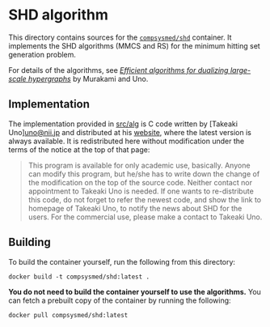 # SHD algorithm
This directory contains sources for the [`compsysmed/shd`](//hub.docker.com/r/compsysmed/shd) container.
It implements the SHD algorithms (MMCS and RS) for the minimum hitting set generation problem.

For details of the algorithms, see [_Efficient algorithms for dualizing large-scale hypergraphs_](//doi.org/10.1016/j.dam.2014.01.012) by Murakami and Uno.

## Implementation
The implementation provided in [src/alg](src/alg) is C code written by [Takeaki Uno]<uno@nii.jp> and distributed at his [website](//research.nii.ac.jp/~uno/code/shd.html), where the latest version is always available.
It is redistributed here without modification under the terms of the notice at the top of that page:

> This program is available for only academic use, basically.
> Anyone can modify this program, but he/she has to write down the change of the modification on the top of the source code.
> Neither contact nor appointment to Takeaki Uno is needed.
> If one wants to re-distribute this code, do not forget to refer the newest code, and show the link to homepage of Takeaki Uno, to notify the news about SHD for the users.
> For the commercial use, please make a contact to Takeaki Uno.

## Building
To build the container yourself, run the following from this directory:

    docker build -t compsysmed/shd:latest .

**You do not need to build the container yourself to use the algorithms.**
You can fetch a prebuilt copy of the container by running the following:

    docker pull compsysmed/shd:latest
